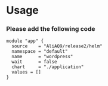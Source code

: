 # Usage

### Please add the following code 
```
module "app" {
  source    = "AliAQ9/release2/helm"
  namespace = "default"
  name      = "wordpress"
  wait      = false
  chart     = "./application"
  values = []
}
```